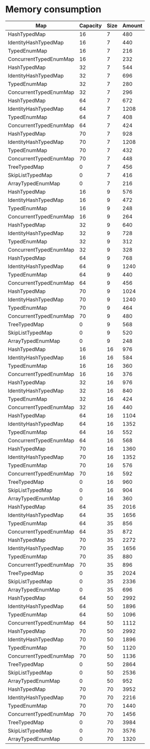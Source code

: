 # Memory consumption

| Map                    | Capacity | Size | Amount |
|------------------------|----------|------|--------|
| HashTypedMap           |       16 |    7 |    480 |
IdentityHashTypedMap   |       16 |    7 |    440
TypedEnumMap           |       16 |    7 |    216
ConcurrentTypedEnumMap |       16 |    7 |    232
HashTypedMap           |       32 |    7 |    544
IdentityHashTypedMap   |       32 |    7 |    696
TypedEnumMap           |       32 |    7 |    280
ConcurrentTypedEnumMap |       32 |    7 |    296
HashTypedMap           |       64 |    7 |    672
IdentityHashTypedMap   |       64 |    7 |   1208
TypedEnumMap           |       64 |    7 |    408
ConcurrentTypedEnumMap |       64 |    7 |    424
HashTypedMap           |       70 |    7 |    928
IdentityHashTypedMap   |       70 |    7 |   1208
TypedEnumMap           |       70 |    7 |    432
ConcurrentTypedEnumMap |       70 |    7 |    448
TreeTypedMap           |        0 |    7 |    456
SkipListTypedMap       |        0 |    7 |    416
ArrayTypedEnumMap      |        0 |    7 |    216
HashTypedMap           |       16 |    9 |    576
IdentityHashTypedMap   |       16 |    9 |    472
TypedEnumMap           |       16 |    9 |    248
ConcurrentTypedEnumMap |       16 |    9 |    264
HashTypedMap           |       32 |    9 |    640
IdentityHashTypedMap   |       32 |    9 |    728
TypedEnumMap           |       32 |    9 |    312
ConcurrentTypedEnumMap |       32 |    9 |    328
HashTypedMap           |       64 |    9 |    768
IdentityHashTypedMap   |       64 |    9 |   1240
TypedEnumMap           |       64 |    9 |    440
ConcurrentTypedEnumMap |       64 |    9 |    456
HashTypedMap           |       70 |    9 |   1024
IdentityHashTypedMap   |       70 |    9 |   1240
TypedEnumMap           |       70 |    9 |    464
ConcurrentTypedEnumMap |       70 |    9 |    480
TreeTypedMap           |        0 |    9 |    568
SkipListTypedMap       |        0 |    9 |    520
ArrayTypedEnumMap      |        0 |    9 |    248
HashTypedMap           |       16 |   16 |    976
IdentityHashTypedMap   |       16 |   16 |    584
TypedEnumMap           |       16 |   16 |    360
ConcurrentTypedEnumMap |       16 |   16 |    376
HashTypedMap           |       32 |   16 |    976
IdentityHashTypedMap   |       32 |   16 |    840
TypedEnumMap           |       32 |   16 |    424
ConcurrentTypedEnumMap |       32 |   16 |    440
HashTypedMap           |       64 |   16 |   1104
IdentityHashTypedMap   |       64 |   16 |   1352
TypedEnumMap           |       64 |   16 |    552
ConcurrentTypedEnumMap |       64 |   16 |    568
HashTypedMap           |       70 |   16 |   1360
IdentityHashTypedMap   |       70 |   16 |   1352
TypedEnumMap           |       70 |   16 |    576
ConcurrentTypedEnumMap |       70 |   16 |    592
TreeTypedMap           |        0 |   16 |    960
SkipListTypedMap       |        0 |   16 |    904
ArrayTypedEnumMap      |        0 |   16 |    360
HashTypedMap           |       64 |   35 |   2016
IdentityHashTypedMap   |       64 |   35 |   1656
TypedEnumMap           |       64 |   35 |    856
ConcurrentTypedEnumMap |       64 |   35 |    872
HashTypedMap           |       70 |   35 |   2272
IdentityHashTypedMap   |       70 |   35 |   1656
TypedEnumMap           |       70 |   35 |    880
ConcurrentTypedEnumMap |       70 |   35 |    896
TreeTypedMap           |        0 |   35 |   2024
SkipListTypedMap       |        0 |   35 |   2336
ArrayTypedEnumMap      |        0 |   35 |    696
HashTypedMap           |       64 |   50 |   2992
IdentityHashTypedMap   |       64 |   50 |   1896
TypedEnumMap           |       64 |   50 |   1096
ConcurrentTypedEnumMap |       64 |   50 |   1112
HashTypedMap           |       70 |   50 |   2992
IdentityHashTypedMap   |       70 |   50 |   1896
TypedEnumMap           |       70 |   50 |   1120
ConcurrentTypedEnumMap |       70 |   50 |   1136
TreeTypedMap           |        0 |   50 |   2864
SkipListTypedMap       |        0 |   50 |   2536
ArrayTypedEnumMap      |        0 |   50 |    952
HashTypedMap           |       70 |   70 |   3952
IdentityHashTypedMap   |       70 |   70 |   2216
TypedEnumMap           |       70 |   70 |   1440
ConcurrentTypedEnumMap |       70 |   70 |   1456
TreeTypedMap           |        0 |   70 |   3984
SkipListTypedMap       |        0 |   70 |   3576
ArrayTypedEnumMap      |        0 |   70 |   1320
